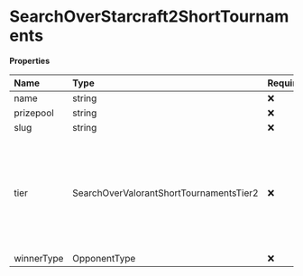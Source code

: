 # SearchOverStarcraft2ShortTournaments

**Properties**

| Name       | Type                                    | Required | Description                                                                                                  |
| :--------- | :-------------------------------------- | :------- | :----------------------------------------------------------------------------------------------------------- |
| name       | string                                  | ❌       |                                                                                                              |
| prizepool  | string                                  | ❌       |                                                                                                              |
| slug       | string                                  | ❌       |                                                                                                              |
| tier       | SearchOverValorantShortTournamentsTier2 | ❌       | The tier of the tournament, ranging from 'S' to 'Unranked'. Ranking 'S' > 'A' > 'B' > 'C' > 'D' > 'Unranked' |
| winnerType | OpponentType                            | ❌       |                                                                                                              |

<!-- This file was generated by liblab | https://liblab.com/ -->
